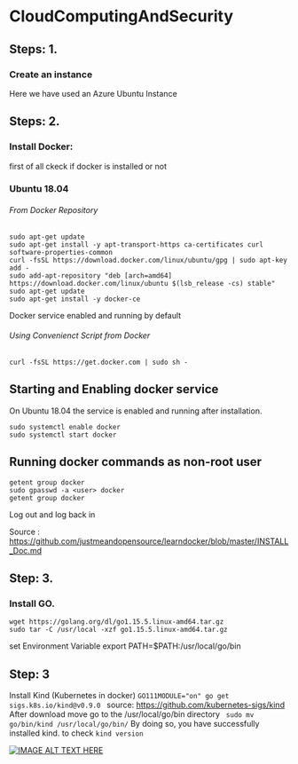 # CloudComputingAndSecurity
## Steps: 1.
### Create an instance
Here we have used an Azure Ubuntu Instance

## Steps: 2.
### Install Docker:
first of all ckeck if docker is installed or not

### Ubuntu 18.04
###### From Docker Repository
```
sudo apt-get update
sudo apt-get install -y apt-transport-https ca-certificates curl software-properties-common
curl -fsSL https://download.docker.com/linux/ubuntu/gpg | sudo apt-key add -
sudo add-apt-repository "deb [arch=amd64] https://download.docker.com/linux/ubuntu $(lsb_release -cs) stable"
sudo apt-get update
sudo apt-get install -y docker-ce
```
Docker service enabled and running by default
###### Using Convenienct Script from Docker
```
curl -fsSL https://get.docker.com | sudo sh -
```
## Starting and Enabling docker service
On Ubuntu 18.04 the service is enabled and running after installation.
```
sudo systemctl enable docker
sudo systemctl start docker
```
## Running docker commands as non-root user
```
getent group docker
sudo gpasswd -a <user> docker
getent group docker
```
Log out and log back in

Source : https://github.com/justmeandopensource/learndocker/blob/master/INSTALL_Doc.md

## Step: 3.
### Install GO.
```
wget https://golang.org/dl/go1.15.5.linux-amd64.tar.gz
sudo tar -C /usr/local -xzf go1.15.5.linux-amd64.tar.gz
```
set Environment Variable
export PATH=$PATH:/usr/local/go/bin

## Step: 3
Install Kind (Kubernetes in docker)
```GO111MODULE="on" go get sigs.k8s.io/kind@v0.9.0 ```
source: https://github.com/kubernetes-sigs/kind
After download move go to the /usr/local/go/bin directory
``` sudo mv go/bin/kind /usr/local/go/bin/```
By doing so, you have successfully installed kind. to check
``` kind version ```


[![IMAGE ALT TEXT HERE](https://img.youtube.com/vi/ZgcaXSQksMQ/0.jpg)](https://www.youtube.com/watch?v=ZgcaXSQksMQ)
